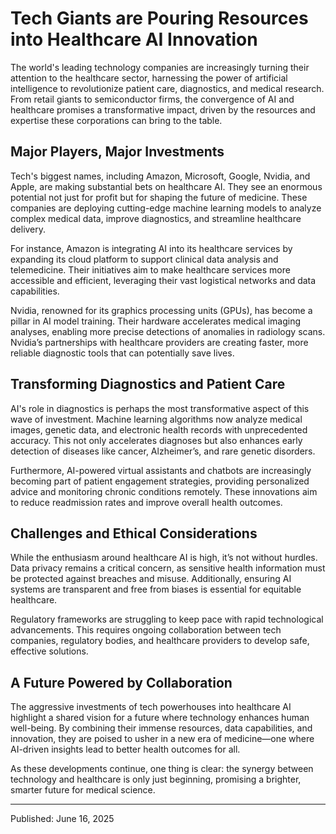 # Tech Giants are Pouring Resources into Healthcare AI Innovation

The world's leading technology companies are increasingly turning their attention to the healthcare sector, harnessing the power of artificial intelligence to revolutionize patient care, diagnostics, and medical research. From retail giants to semiconductor firms, the convergence of AI and healthcare promises a transformative impact, driven by the resources and expertise these corporations can bring to the table.

## Major Players, Major Investments

Tech's biggest names, including Amazon, Microsoft, Google, Nvidia, and Apple, are making substantial bets on healthcare AI. They see an enormous potential not just for profit but for shaping the future of medicine. These companies are deploying cutting-edge machine learning models to analyze complex medical data, improve diagnostics, and streamline healthcare delivery.

For instance, Amazon is integrating AI into its healthcare services by expanding its cloud platform to support clinical data analysis and telemedicine. Their initiatives aim to make healthcare services more accessible and efficient, leveraging their vast logistical networks and data capabilities.

Nvidia, renowned for its graphics processing units (GPUs), has become a pillar in AI model training. Their hardware accelerates medical imaging analyses, enabling more precise detections of anomalies in radiology scans. Nvidia’s partnerships with healthcare providers are creating faster, more reliable diagnostic tools that can potentially save lives.

## Transforming Diagnostics and Patient Care

AI's role in diagnostics is perhaps the most transformative aspect of this wave of investment. Machine learning algorithms now analyze medical images, genetic data, and electronic health records with unprecedented accuracy. This not only accelerates diagnoses but also enhances early detection of diseases like cancer, Alzheimer’s, and rare genetic disorders.

Furthermore, AI-powered virtual assistants and chatbots are increasingly becoming part of patient engagement strategies, providing personalized advice and monitoring chronic conditions remotely. These innovations aim to reduce readmission rates and improve overall health outcomes.

## Challenges and Ethical Considerations

While the enthusiasm around healthcare AI is high, it’s not without hurdles. Data privacy remains a critical concern, as sensitive health information must be protected against breaches and misuse. Additionally, ensuring AI systems are transparent and free from biases is essential for equitable healthcare.

Regulatory frameworks are struggling to keep pace with rapid technological advancements. This requires ongoing collaboration between tech companies, regulatory bodies, and healthcare providers to develop safe, effective solutions.

## A Future Powered by Collaboration

The aggressive investments of tech powerhouses into healthcare AI highlight a shared vision for a future where technology enhances human well-being. By combining their immense resources, data capabilities, and innovation, they are poised to usher in a new era of medicine—one where AI-driven insights lead to better health outcomes for all.

As these developments continue, one thing is clear: the synergy between technology and healthcare is only just beginning, promising a brighter, smarter future for medical science.

---

Published: June 16, 2025

